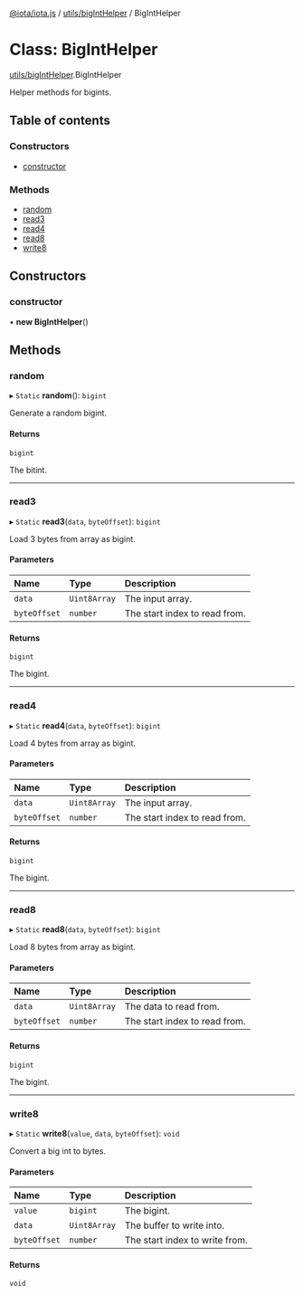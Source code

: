 [@iota/iota.js](../README.md) / [utils/bigIntHelper](../modules/utils_bigIntHelper.md) / BigIntHelper

# Class: BigIntHelper

[utils/bigIntHelper](../modules/utils_bigIntHelper.md).BigIntHelper

Helper methods for bigints.

## Table of contents

### Constructors

- [constructor](utils_bigIntHelper.BigIntHelper.md#constructor)

### Methods

- [random](utils_bigIntHelper.BigIntHelper.md#random)
- [read3](utils_bigIntHelper.BigIntHelper.md#read3)
- [read4](utils_bigIntHelper.BigIntHelper.md#read4)
- [read8](utils_bigIntHelper.BigIntHelper.md#read8)
- [write8](utils_bigIntHelper.BigIntHelper.md#write8)

## Constructors

### constructor

• **new BigIntHelper**()

## Methods

### random

▸ `Static` **random**(): `bigint`

Generate a random bigint.

#### Returns

`bigint`

The bitint.

___

### read3

▸ `Static` **read3**(`data`, `byteOffset`): `bigint`

Load 3 bytes from array as bigint.

#### Parameters

| Name | Type | Description |
| :------ | :------ | :------ |
| `data` | `Uint8Array` | The input array. |
| `byteOffset` | `number` | The start index to read from. |

#### Returns

`bigint`

The bigint.

___

### read4

▸ `Static` **read4**(`data`, `byteOffset`): `bigint`

Load 4 bytes from array as bigint.

#### Parameters

| Name | Type | Description |
| :------ | :------ | :------ |
| `data` | `Uint8Array` | The input array. |
| `byteOffset` | `number` | The start index to read from. |

#### Returns

`bigint`

The bigint.

___

### read8

▸ `Static` **read8**(`data`, `byteOffset`): `bigint`

Load 8 bytes from array as bigint.

#### Parameters

| Name | Type | Description |
| :------ | :------ | :------ |
| `data` | `Uint8Array` | The data to read from. |
| `byteOffset` | `number` | The start index to read from. |

#### Returns

`bigint`

The bigint.

___

### write8

▸ `Static` **write8**(`value`, `data`, `byteOffset`): `void`

Convert a big int to bytes.

#### Parameters

| Name | Type | Description |
| :------ | :------ | :------ |
| `value` | `bigint` | The bigint. |
| `data` | `Uint8Array` | The buffer to write into. |
| `byteOffset` | `number` | The start index to write from. |

#### Returns

`void`
